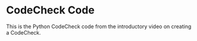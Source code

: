 # CodeCheck Code 
This is the Python CodeCheck code from the introductory video on creating a CodeCheck.
